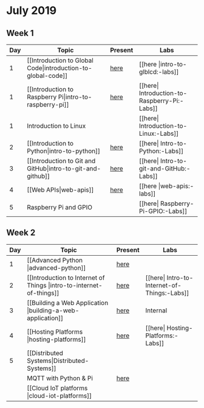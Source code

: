 # July 2019

## Week 1
| Day | Topic | Present | Labs |
|-----|-------|---------|------|
|  1  | [[Introduction to Global Code\|introduction-to-global-code]] | [here](https://gitpitch.com/glblcd/material?p=intro-to-global-code) | [[here \|intro-to-glblcd:-labs]] |
|  1  | [[Introduction to Raspberry Pi\|intro-to-raspberry-pi]] | [here](https://gitpitch.com/glblcd/material?p=intro-to-raspberry-pi) | [[here\| Introduction-to-Raspberry-Pi:-Labs]] |
|  1  | Introduction to Linux | | [[here\| Introduction-to-Linux:-Labs]] |
|  2  | [[Introduction to Python\|intro-to-python]] | [here](https://gitpitch.com/glblcd/material?p=intro-to-python) | [[here\| Intro-to-Python:-Labs]] | 
|  3  | [[Introduction to Git and GitHub\|intro-to-git-and-github]] | [here](https://gitpitch.com/glblcd/material?p=intro-to-git-and-github) | [[here\| Intro-to-git-and-GitHub:-Labs]] |
|  4  | [[Web APIs\|web-apis]] | [here](https://gitpitch.com/glblcd/material?p=web-apis) | [[here \|web-apis:-labs]] | 
|  5  | Raspberry Pi and GPIO | | [[here\| Raspberry-Pi-GPIO:-Labs]] |

## Week 2
| Day | Topic | Present | Labs |
|-----|-------|---------|------|
|  1  | [[Advanced Python \|advanced-python]] | [here](https://gitpitch.com/glblcd/material?p=advanced-python) | | [[here\| advanced-python:-labs]] |
|  2  | [[Introduction to Internet of Things \|intro-to-internet-of-things]] | [here](https://gitpitch.com/glblcd/material?p=intro-to-internet-of-things) | [[here\| Intro-to-Internet-of-Things:-Labs]] |
|  3  | [[Building a Web Application \|building-a-web-application]] | [here](https://gitpitch.com/glblcd/material?p=building-a-web-application) | Internal |
|  4  | [[Hosting Platforms \|hosting-platforms]] | [here](https://gitpitch.com/glblcd/material?p=hosting-platforms) | [[here\| Hosting-Platforms:-Labs]] |
|  5  | [[Distributed Systems\|Distributed-Systems]] |
|| MQTT with Python & Pi | [here](https://gitpitch.com/glblcd/material?p=intro-to-MQTT) |||
|| [[Cloud IoT platforms \|cloud-iot-platforms]] ||